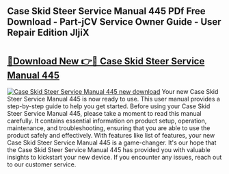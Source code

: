 ## Case Skid Steer Service Manual 445 PDf Free Download - Part-jCV Service Owner Guide - User Repair Edition JIjiX

# <h2><a href="http://bc71780.oget.top/?id=Case+Skid+Steer+Service+Manual+445">🔗Download New 👉🔴 Case Skid Steer Service Manual 445</a></h2>

[![Case Skid Steer Service Manual 445 new download](https://i.imgur.com/5g1atiW.png)](http://bc71780.oget.top/?id=Case+Skid+Steer+Service+Manual+445)
Your new Case Skid Steer Service Manual 445 is now ready to use. This user manual provides a step-by-step guide to help you get started. Before using your Case Skid Steer Service Manual 445, please take a moment to read this manual carefully. It contains essential information on product setup, operation, maintenance, and troubleshooting, ensuring that you are able to use the product safely and effectively. With features like list of features, your new Case Skid Steer Service Manual 445 is a game-changer. It's our hope that the Case Skid Steer Service Manual 445 has provided you with valuable insights to kickstart your new device. If you encounter any issues, reach out to our customer service.

